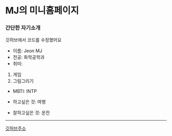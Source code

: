 # MJ의 미니홈페이지

### 간단한 자기소개

깃허브에서 코드를 수정했어요

- 이름: Jeon MJ
- 전공: 화학공학과
- 취미: 
1. 게임 
2. 그림그리기
- MBTI: INTP

- 하고싶은 것: 여행
- 잘하고싶은 것: 운전
---
[깃허브주소](https://github.com/jmj617/minihomepage)
